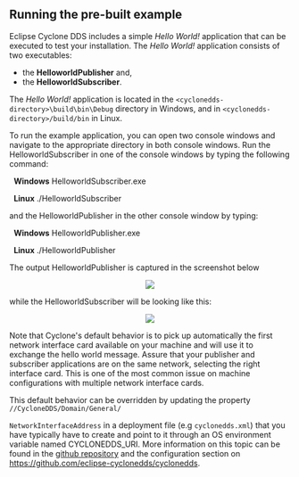 ## Running the pre-built example

Eclipse Cyclone DDS includes a simple _Hello World!_ application that can be executed to test your installation. The _Hello World!_ application consists of two executables:

- the **HelloworldPublisher** and,
- the **HelloworldSubscriber**.

The _Hello World!_ application is located in the `<cyclonedds-directory>\build\bin\Debug` directory in Windows, and in `<cyclonedds-directory>/build/bin` in Linux.

To run the example application, you can open two console windows and navigate to the appropriate directory in both console windows. Run the HelloworldSubscriber in one of the console windows by typing the following command:

&nbsp; **Windows** HelloworldSubscriber.exe

&nbsp; **Linux** ./HelloworldSubscriber

and the HelloworldPublisher in the other console window by typing:

&nbsp; **Windows** HelloworldPublisher.exe

&nbsp; **Linux** ./HelloworldPublisher

The output HelloworldPublisher is captured in the screenshot below

<div align=center> <img src="figs/1.6.2-1.png"></div>

while the HelloworldSubscriber will be looking like this:

<div align=center> <img src="figs/1.6.2-2.png"></div>

Note that Cyclone's default behavior is to pick up automatically the first network interface card available on your machine and will use it to exchange the hello world message. Assure that your publisher and subscriber applications are on the same network, selecting the right interface card. This is one of the most common issue on machine configurations with multiple network interface cards.

This default behavior can be overridden by updating the property `//CycloneDDS/Domain/General/`

`NetworkInterfaceAddress` in a deployment file (e.g `cyclonedds.xml`) that you have typically have to create and point to it through an OS environment variable named CYCLONEDDS\_URI. More information on this topic can be found in the [github repository](https://github.com/eclipse-cyclonedds/cyclonedds/blob/master/docs/manual/options.md) and the configuration section on https://github.com/eclipse-cyclonedds/cyclonedds.